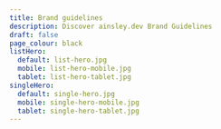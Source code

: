 ```yaml
---
title: Brand guidelines
description: Discover ainsley.dev Brand Guidelines
draft: false
page_colour: black
listHero:
  default: list-hero.jpg
  mobile: list-hero-mobile.jpg
  tablet: list-hero-tablet.jpg
singleHero:
  default: single-hero.jpg
  mobile: single-hero-mobile.jpg
  tablet: single-hero-tablet.jpg
---
```


